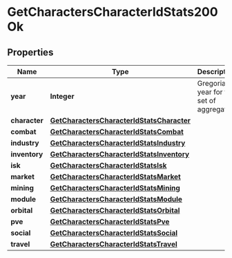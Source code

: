 
# GetCharactersCharacterIdStats200Ok

## Properties
Name | Type | Description | Notes
------------ | ------------- | ------------- | -------------
**year** | **Integer** | Gregorian year for this set of aggregates | 
**character** | [**GetCharactersCharacterIdStatsCharacter**](GetCharactersCharacterIdStatsCharacter.md) |  |  [optional]
**combat** | [**GetCharactersCharacterIdStatsCombat**](GetCharactersCharacterIdStatsCombat.md) |  |  [optional]
**industry** | [**GetCharactersCharacterIdStatsIndustry**](GetCharactersCharacterIdStatsIndustry.md) |  |  [optional]
**inventory** | [**GetCharactersCharacterIdStatsInventory**](GetCharactersCharacterIdStatsInventory.md) |  |  [optional]
**isk** | [**GetCharactersCharacterIdStatsIsk**](GetCharactersCharacterIdStatsIsk.md) |  |  [optional]
**market** | [**GetCharactersCharacterIdStatsMarket**](GetCharactersCharacterIdStatsMarket.md) |  |  [optional]
**mining** | [**GetCharactersCharacterIdStatsMining**](GetCharactersCharacterIdStatsMining.md) |  |  [optional]
**module** | [**GetCharactersCharacterIdStatsModule**](GetCharactersCharacterIdStatsModule.md) |  |  [optional]
**orbital** | [**GetCharactersCharacterIdStatsOrbital**](GetCharactersCharacterIdStatsOrbital.md) |  |  [optional]
**pve** | [**GetCharactersCharacterIdStatsPve**](GetCharactersCharacterIdStatsPve.md) |  |  [optional]
**social** | [**GetCharactersCharacterIdStatsSocial**](GetCharactersCharacterIdStatsSocial.md) |  |  [optional]
**travel** | [**GetCharactersCharacterIdStatsTravel**](GetCharactersCharacterIdStatsTravel.md) |  |  [optional]



